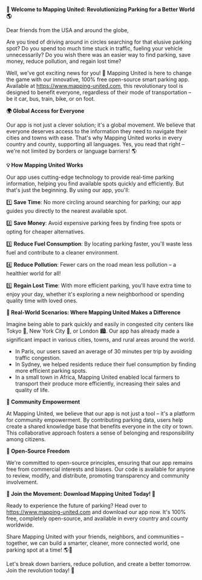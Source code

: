 **🚀 Welcome to Mapping United: Revolutionizing Parking for a Better World 🌎**

Dear friends from the USA and around the globe,

Are you tired of driving around in circles searching for that elusive parking spot? Do you spend too much time stuck in traffic, fueling your vehicle unnecessarily? Do you wish there was an easier way to find parking, save money, reduce pollution, and regain lost time?

Well, we've got exciting news for you! 🤩 Mapping United is here to change the game with our innovative, 100% free open-source smart parking app. Available at https://www.mapping-united.com, this revolutionary tool is designed to benefit everyone, regardless of their mode of transportation – be it car, bus, train, bike, or on foot.

**🌍 Global Access for Everyone**

Our app is not just a clever solution; it's a global movement. We believe that everyone deserves access to the information they need to navigate their cities and towns with ease. That's why Mapping United works in every country and county, supporting all languages. Yes, you read that right – we're not limited by borders or language barriers! 🌎

**💡 How Mapping United Works**

Our app uses cutting-edge technology to provide real-time parking information, helping you find available spots quickly and efficiently. But that's just the beginning. By using our app, you'll:

1️⃣ **Save Time**: No more circling around searching for parking; our app guides you directly to the nearest available spot.

2️⃣ **Save Money**: Avoid expensive parking fees by finding free spots or opting for cheaper alternatives.

3️⃣ **Reduce Fuel Consumption**: By locating parking faster, you'll waste less fuel and contribute to a cleaner environment.

4️⃣ **Reduce Pollution**: Fewer cars on the road mean less pollution – a healthier world for all!

5️⃣ **Regain Lost Time**: With more efficient parking, you'll have extra time to enjoy your day, whether it's exploring a new neighborhood or spending quality time with loved ones.

**🌟 Real-World Scenarios: Where Mapping United Makes a Difference**

Imagine being able to park quickly and easily in congested city centers like Tokyo 🗼️, New York City 🗽️, or London 🏙️. Our app has already made a significant impact in various cities, towns, and rural areas around the world.

* In Paris, our users saved an average of 30 minutes per trip by avoiding traffic congestion.
* In Sydney, we helped residents reduce their fuel consumption by finding more efficient parking spots.
* In a small town in Africa, Mapping United enabled local farmers to transport their produce more efficiently, increasing their sales and quality of life.

**🌈 Community Empowerment**

At Mapping United, we believe that our app is not just a tool – it's a platform for community empowerment. By contributing parking data, users help create a shared knowledge base that benefits everyone in the city or town. This collaborative approach fosters a sense of belonging and responsibility among citizens.

**🌟 Open-Source Freedom**

We're committed to open-source principles, ensuring that our app remains free from commercial interests and biases. Our code is available for anyone to review, modify, and distribute, promoting transparency and community involvement.

**🎉 Join the Movement: Download Mapping United Today! 📲**

Ready to experience the future of parking? Head over to https://www.mapping-united.com and download our app now. It's 100% free, completely open-source, and available in every country and county worldwide.

Share Mapping United with your friends, neighbors, and communities – together, we can build a smarter, cleaner, more connected world, one parking spot at a time! 🌎👫

Let's break down barriers, reduce pollution, and create a better tomorrow. Join the revolution today! 🚀